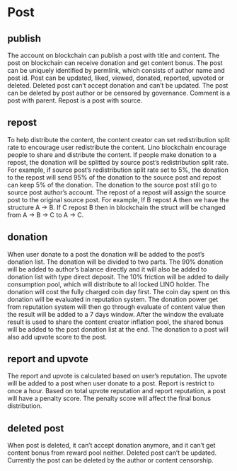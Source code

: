 # Post

## publish

The account on blockchain can publish a post with title and content. The post on blockchain can receive donation and get content bonus. The post can be uniquely identified by permlink, which consists of author name and post id. Post can be updated, liked, viewed, donated, reported, upvoted or deleted. Deleted post can’t accept donation and can’t be updated. The post can be deleted by post author or be censored by governance. Comment is a post with parent. Repost is a post with source.

## repost

To help distribute the content, the content creator can set redistribution split rate to encourage user redistribute the content. Lino blockchain encourage people to share and distribute the content. If people make donation to a repost, the donation will be splitted by source post’s redistribution split rate. For example, if source post’s redistribution split rate set to 5%, the donation to the repost will send 95% of the donation to the source post and repost can keep 5% of the donation. The donation to the source post still go to source post author’s account. The repost of a repost will assign the source post to the original source post. For example, If B repost A then we have the structure A -> B. If C repost B then in blockchain the struct will be changed from A -> B -> C to A -> C.

## donation

When user donate to a post the donation will be added to the post’s donation list. The donation will be divided to two parts. The 90% donation will be added to author’s balance directly and it will also be added to donation list with type direct deposit. The 10% friction will be added to daily consumption pool, which will distribute to all locked LINO holder. The donation will cost the fully charged coin day first. The coin day spent on this donation will be evaluated in reputation system. The donation power get from reputation system will then go through evaluate of content value then the result will be added to a 7 days window. After the window the evaluate result is used to share the content creator inflation pool, the shared bonus will be added to the post donation list at the end. The donation to a post will also add upvote score to the post.

## report and upvote

The report and upvote is calculated based on user’s reputation. The upvote will be added to a post when user donate to a post. Report is restrict to once a hour. Based on total upvote reputation and report reputation, a post will have a penalty score. The penalty score will affect the final bonus distribution.

## deleted post

When post is deleted, it can’t accept donation anymore, and it can’t get content bonus from reward pool neither. Deleted post can’t be updated. Currently the post can be deleted by the author or content censorship.
